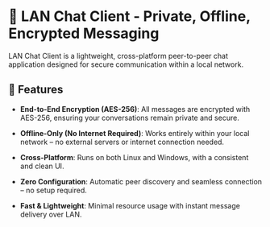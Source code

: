 # 💬 LAN Chat Client - Private, Offline, Encrypted Messaging

LAN Chat Client is a lightweight, cross-platform peer-to-peer chat application designed for secure communication within a local network.

## 🔐 Features

- __End-to-End Encryption (AES-256)__: All messages are encrypted with AES-256, ensuring your conversations remain private and secure.

- __Offline-Only (No Internet Required)__: Works entirely within your local network – no external servers or internet connection needed.

- __Cross-Platform__: Runs on both Linux and Windows, with a consistent and clean UI.

- __Zero Configuration__: Automatic peer discovery and seamless connection – no setup required.

- __Fast & Lightweight__: Minimal resource usage with instant message delivery over LAN.
